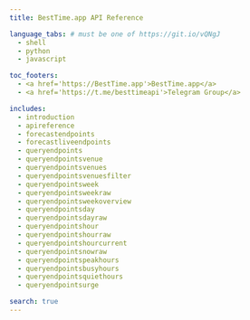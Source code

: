 ```yaml
---
title: BestTime.app API Reference

language_tabs: # must be one of https://git.io/vQNgJ
  - shell
  - python
  - javascript

toc_footers:
  - <a href='https://BestTime.app'>BestTime.app</a>
  - <a href='https://t.me/besttimeapi'>Telegram Group</a>

includes:
  - introduction
  - apireference
  - forecastendpoints
  - forecastliveendpoints
  - queryendpoints
  - queryendpointsvenue
  - queryendpointsvenues
  - queryendpointsvenuesfilter
  - queryendpointsweek
  - queryendpointsweekraw
  - queryendpointsweekoverview
  - queryendpointsday
  - queryendpointsdayraw
  - queryendpointshour
  - queryendpointshourraw
  - queryendpointshourcurrent
  - queryendpointsnowraw
  - queryendpointspeakhours
  - queryendpointsbusyhours
  - queryendpointsquiethours
  - queryendpointsurge

search: true
---
```


